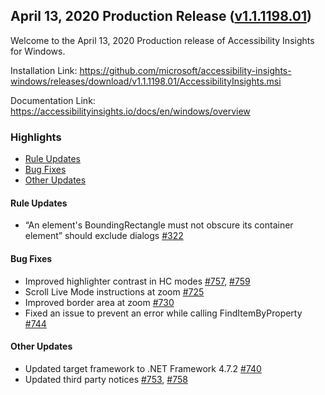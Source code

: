 ## April 13, 2020 Production Release ([v1.1.1198.01](https://github.com/Microsoft/accessibility-insights-windows/releases/tag/v1.1.1198.01))

Welcome to the April 13, 2020 Production release of Accessibility Insights for Windows.

Installation Link: https://github.com/microsoft/accessibility-insights-windows/releases/download/v1.1.1198.01/AccessibilityInsights.msi

Documentation Link: https://accessibilityinsights.io/docs/en/windows/overview

### Highlights

- [Rule Updates](#rule-updates)
- [Bug Fixes](#bug-fixes)
- [Other Updates](#other-updates)

#### Rule Updates

- “An element's BoundingRectangle must not obscure its container element” should exclude dialogs [#322](https://github.com/microsoft/axe-windows/issues/322)

#### Bug Fixes

- Improved highlighter contrast in HC modes [#757](https://github.com/microsoft/accessibility-insights-windows/pull/757), [#759](https://github.com/microsoft/accessibility-insights-windows/pull/759)
- Scroll Live Mode instructions at zoom [#725](https://github.com/microsoft/accessibility-insights-windows/pull/725)
- Improved border area at zoom [#730](https://github.com/microsoft/accessibility-insights-windows/pull/730)
- Fixed an issue to prevent an error while calling FindItemByProperty [#744](https://github.com/microsoft/accessibility-insights-windows/issues/744)

#### Other Updates

- Updated target framework to .NET Framework 4.7.2 [#740](https://github.com/microsoft/accessibility-insights-windows/pull/740)
- Updated third party notices [#753](https://github.com/microsoft/accessibility-insights-windows/pull/753), [#758](https://github.com/microsoft/accessibility-insights-windows/pull/758)